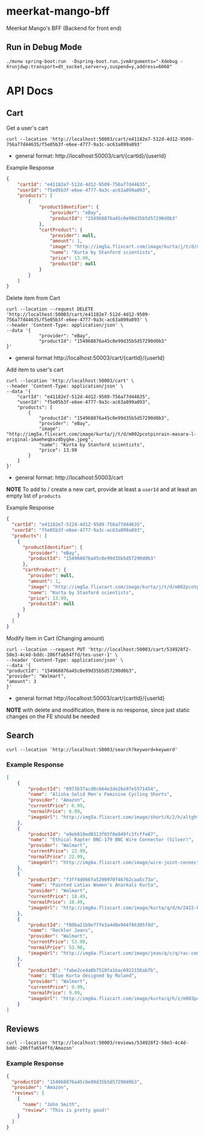 # meerkat-mango-bff
Meerkat Mango's BFF (Backend for front end)

## Run in Debug Mode
```shell
./mvnw spring-boot:run  -Dspring-boot.run.jvmArguments="-Xdebug -Xrunjdwp:transport=dt_socket,server=y,suspend=y,address=6060"
```

# API Docs

## Cart

Get a user's cart
```shell
curl --location 'http://localhost:50003/cart/e41182e7-512d-4d12-9509-756a77d44635/f5e05b3f-e6ee-4777-9a3c-ac63a099a093'
```
- general format: http://localhost:50003/cart/{cartId}/{userId} 

Example Response 
```json
{
    "cartId": "e41182e7-512d-4d12-9509-756a77d44635",
    "userId": "f5e05b3f-e6ee-4777-9a3c-ac63a099a093",
    "products": [
        {
            "productIdentifier": {
                "provider": "eBay",
                "productId": "154968876a45c0e99d35b5d57290d0b3"
            },
            "cartProduct": {
                "provider": null,
                "amount": 1,
                "image": "http://img5a.flixcart.com/image/kurta/j/t/d/m002pcotpinrain-masara-l-original-imaeheqbxzdbygke.jpeg",
                "name": "Kurta by Stanford scientists",
                "price": 13.99,
                "productId": null
            }
        }
    ]
}
```

Delete item from Cart
```shell
curl --location --request DELETE 'http://localhost:50003/cart/e41182e7-512d-4d12-9509-756a77d44635/f5e05b3f-e6ee-4777-9a3c-ac63a099a093' \
--header 'Content-Type: application/json' \
--data '{
            "provider": "eBay",
            "productId": "154968876a45c0e99d35b5d57290d0b3"
}'
``` 
- general format http://localhost:50003/cart/{cartId}/{userId}

Add item to user's cart
```shell
curl --location 'http://localhost:50003/cart' \
--header 'Content-Type: application/json' \
--data '{
    "cartId": "e41182e7-512d-4d12-9509-756a77d44635",
    "userId": "f5e05b3f-e6ee-4777-9a3c-ac63a099a093",
    "products": [
        {
            "productId": "154968876a45c0e99d35b5d57290d0b3", 
            "provider": "eBay", 
            "image": "http://img5a.flixcart.com/image/kurta/j/t/d/m002pcotpinrain-masara-l-original-imaeheqbxzdbygke.jpeg", 
            "name": "Kurta by Stanford scientists", 
            "price": 13.99
        }
    ]
}'
```
- general format: http://localhost:50003/cart 

**NOTE** To add to / create a new cart, provide at least a `userId` and at least an empty list of `products`

Example Response
```json
{
  "cartId": "e41182e7-512d-4d12-9509-756a77d44635",
  "userId": "f5e05b3f-e6ee-4777-9a3c-ac63a099a093",
  "products": [
    {
      "productIdentifier": {
        "provider": "eBay",
        "productId": "154968876a45c0e99d35b5d57290d0b3"
      },
      "cartProduct": {
        "provider": null,
        "amount": 1,
        "image": "http://img5a.flixcart.com/image/kurta/j/t/d/m002pcotpinrain-masara-l-original-imaeheqbxzdbygke.jpeg",
        "name": "Kurta by Stanford scientists",
        "price": 13.99,
        "productId": null
      }
    }
  ]
}
```

Modify Item in Cart (Changing amount)
```shell
curl --location --request PUT 'http://localhost:50003/cart/534928f2-50e3-4c4d-bddc-206ffa654ffd/tes-user-1' \
--header 'Content-Type: application/json' \
--data '{
"productId": "154968876a45c0e99d35b5d57290d0b3",
"provider": "Walmart",
"amount": 3
}'
```
- general format http://localhost:50003/cart/{cartId}/{userId}

**NOTE** with delete and modification, there is no response, since just static changes on the FE should be needed

## Search
```shell
curl --location 'http://localhost:50003/search?keyword=keyword' 
```

### Example Response
```json
[
    {
        "productId": "0973b37acd0c664e3de26e97e5571454",
        "name": "Alisha Solid Men's Feminine Cycling Shorts",
        "provider": "Amazon",
        "currentPrice": 6.99,
        "normalPrice": 6.99,
        "imageUrl": "http://img5a.flixcart.com/image/short/6/2/h/altght-11-alisha-38-original-imaeh2d5uq9thnyg.jpeg"
    },
    {
        "productId": "e9eb010ed8313f65f0e049fc3fcffe87",
        "name": "Ethical Rapter BNC-179 BNC Wire Connector (Silver)",
        "provider": "Walmart",
        "currentPrice": 22.99,
        "normalPrice": 22.99,
        "imageUrl": "http://img6a.flixcart.com/image/wire-joint-connector/n/r/f/bnc-057-rapter-100-1100x1100-imaehffvdkwk4jzh.jpeg"
    },
    {
        "productId": "f3ff4d066fa5290970f46762caa5c73a",
        "name": "Painted Latias Women's Anarkali Kurta",
        "provider": "Walmart",
        "currentPrice": 18.49,
        "normalPrice": 18.49,
        "imageUrl": "http://img6a.flixcart.com/image/kurta/q/d/m/2422-beige-libas-xxl-original-imaegfjeybmdzcfy.jpeg"
    },
    {
        "productId": "f80ba21b9e77fe3a4d0e944f86305f8d",
        "name": "Reckler Jeans",
        "provider": "Walmart",
        "currentPrice": 53.98,
        "normalPrice": 53.98,
        "imageUrl": "http://img6a.flixcart.com/image/jean/q/c/q/rac-comboof2-8-reckler-32-original-imaecjywwb8afbzy.jpeg"
    },
    {
        "productId": "fabe2ce4a6b7510fa1bac6922156ab7b",
        "name": "Blue Kurta designed by Roland",
        "provider": "Walmart",
        "currentPrice": 9.99,
        "normalPrice": 9.99,
        "imageUrl": "http://img6a.flixcart.com/image/kurta/q/h/z/m003pcotgreflo-masara-xl-original-imaeheqbwjhesjwq.jpeg"
    }
]
```

## Reviews

```shell
curl --location 'http://localhost:50003/reviews/534928f2-50e3-4c4d-bddc-206ffa654ffd/Amazon'
```

### Example Response
```json
{
  "productId": "154968876a45c0e99d35b5d57290d0b3",
  "provider": "Amazon",
  "reviews": [
    {
      "name": "John Smith",
      "review": "This is pretty good!"
    }
  ]
}
```
